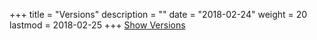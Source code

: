 +++
title = "Versions"
description = ""
date = "2018-02-24"
weight = 20
lastmod = 2018-02-25
+++
<a href="http://nbviewer.jupyter.org/github/sdiehl28/tutorial-jupyter-notebooks/blob/master/sklearn/ShowVersions.ipynb" target="_blank">Show Versions</a>